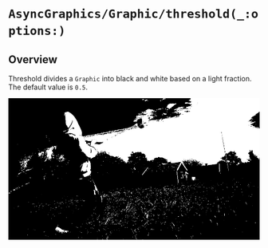 # ``AsyncGraphics/Graphic/threshold(_:options:)``

## Overview

Threshold divides a ``Graphic`` into black and white based on a light fraction. The default value is `0.5`.

![Threshold](https://github.com/heestand-xyz/AsyncGraphics-Docs/blob/main/Images/Effects/Threshold.png?raw=true)
